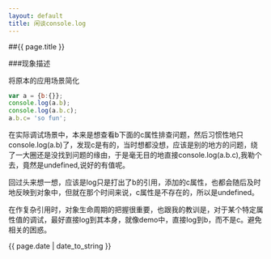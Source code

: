 ```yaml
---
layout: default
title: 闲谈console.log
---
```


##{{ page.title }}

###现象描述

将原本的应用场景简化

```javascript
var a = {b:{}};
console.log(a.b);
console.log(a.b.c);
a.b.c= 'so fun';
```
在实际调试场景中，本来是想查看b下面的c属性排查问题，然后习惯性地只console.log(a.b)了，发现c是有的，当时想都没想，应该是别的地方的问题，绕了一大圈还是没找到问题的缘由，于是毫无目的地直接console.log(a.b.c),我勒个去，竟然是undefined,说好的有值呢。

回过头来想一想，应该是log只是打出了b的引用，添加的c属性，也都会随后及时地反映到对象中，但就在那个时间来说，c属性是不存在的，所以是undefined。

在作复杂引用时，对象生命周期的把握很重要，也跟我的教训是，对于某个特定属性值的调试，最好直接log到其本身，就像demo中，直接log到b，而不是c。避免相关的困惑。

{{ page.date | date_to_string }}
